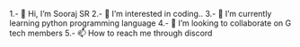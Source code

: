 1.- 👋 Hi, I’m Sooraj SR
2.- 👀 I’m interested in coding..
3.- 🌱 I’m currently learning python programming language
4.- 💞️ I’m looking to collaborate on G tech members
5.- 📫 How to reach me through discord

<!---
21SoorajSR/21SoorajSR is a ✨ special ✨ repository because its `README.md` (this file) appears on your GitHub profile.
You can click the Preview link to take a look at your changes.
--->
